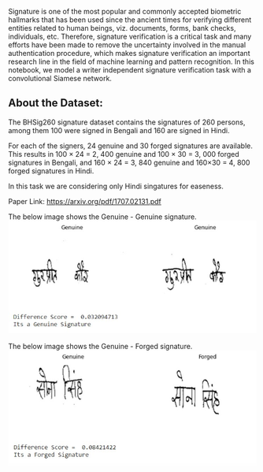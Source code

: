 Signature is one of the most popular and commonly accepted biometric hallmarks that has been used since the ancient times for verifying different entities related to human beings, viz. documents, forms, bank checks, individuals, etc. Therefore, signature verification is a critical task and many efforts have been made to remove the uncertainty involved in the manual authentication procedure, which makes signature verification an important research line in the field of machine learning and pattern recognition.  In this notebook, we model a writer independent signature verification task with a convolutional Siamese network.

## About the Dataset:
The BHSig260 signature dataset contains the signatures of 260 persons, among them 100 were signed in Bengali and 160 are signed in Hindi.

For each of the signers, 24 genuine and 30 forged signatures are available. This results in 100 × 24 = 2, 400 genuine and 100 × 30 = 3, 000 forged signatures in Bengali, and 160 × 24 = 3, 840 genuine and 160×30 = 4, 800 forged signatures in Hindi.

In this task we are considering only Hindi singatures for easeness.

Paper Link: https://arxiv.org/pdf/1707.02131.pdf

The below image shows the Genuine - Genuine signature.
<img src="./Genuine_Genuine.jpg">

The below image shows the Genuine - Forged signature.
<img src="./Genuine_Forged_2.jpg">
